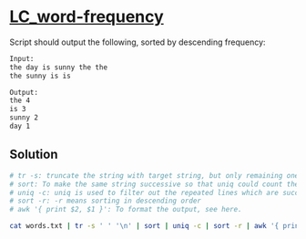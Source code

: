 # [LC_word-frequency](https://leetcode.com/problems/word-frequency)

Script should output the following, sorted by descending frequency:

```txt
Input:
the day is sunny the the
the sunny is is

Output:
the 4
is 3
sunny 2
day 1
```

## Solution

```sh
# tr -s: truncate the string with target string, but only remaining one instance (e.g. multiple whitespaces)
# sort: To make the same string successive so that uniq could count the same string fully and correctly.
# uniq -c: uniq is used to filter out the repeated lines which are successive, -c means counting
# sort -r: -r means sorting in descending order
# awk '{ print $2, $1 }': To format the output, see here.

cat words.txt | tr -s ' ' '\n' | sort | uniq -c | sort -r | awk '{ print $2, $1 }'
```
